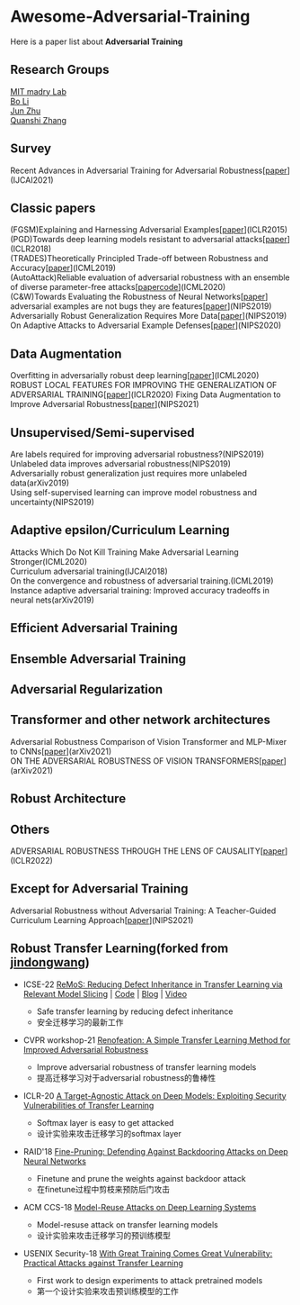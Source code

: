 # Awesome-Adversarial-Training
Here is a paper list about **Adversarial Training**
## Research Groups
[MIT madry Lab](http://madry-lab.ml/)    
[Bo Li](https://aisecure.github.io/)    
[Jun Zhu](https://ml.cs.tsinghua.edu.cn/~jun/index.shtml)    
[Quanshi Zhang](http://qszhang.com/)

## Survey
Recent Advances in Adversarial Training for Adversarial Robustness[[paper](https://www.ijcai.org/proceedings/2021/0591.pdf)](IJCAI2021)  

## Classic papers
    
(FGSM)Explaining and Harnessing Adversarial Examples[[paper](https://arxiv.org/abs/1412.6572)](ICLR2015)    
(PGD)Towards deep learning models resistant to adversarial attacks[[paper](https://arxiv.org/pdf/1706.06083.pdf)](ICLR2018)    
(TRADES)Theoretically Principled Trade-off between Robustness and Accuracy[[paper](https://arxiv.org/pdf/1901.08573.pdf)](ICML2019)    
(AutoAttack)Reliable evaluation of adversarial robustness with an ensemble of diverse parameter-free attacks[[paper](https://arxiv.org/abs/2003.01690)[code](https://github.com/fra31/auto-attack)](ICML2020)        
(C&W)Towards Evaluating the Robustness of Neural Networks[[paper](https://arxiv.org/pdf/1608.04644.pdf)]    
adversarial examples are not bugs they are features[[paper](https://arxiv.org/abs/1905.02175)](NIPS2019)    
Adversarially Robust Generalization Requires More Data[[paper](https://proceedings.neurips.cc/paper/2018/file/f708f064faaf32a43e4d3c784e6af9ea-Paper.pdf)](NIPS2019)    
On Adaptive Attacks to Adversarial Example Defenses[[paper](https://arxiv.org/pdf/2002.08347.pdf)](NIPS2020)    

## Data Augmentation
Overfitting in adversarially robust deep learning[[paper](https://arxiv.org/pdf/2002.11569.pdf)](ICML2020)    
ROBUST LOCAL FEATURES FOR IMPROVING THE GENERALIZATION OF ADVERSARIAL TRAINING[[paper](https://arxiv.org/pdf/1909.10147.pdf)](ICLR2020)
Fixing Data Augmentation to Improve Adversarial Robustness[[paper](https://arxiv.org/pdf/2103.01946.pdf)](NIPS2021)
## Unsupervised/Semi-supervised
Are labels required for improving adversarial robustness?(NIPS2019)    
Unlabeled data improves adversarial robustness(NIPS2019)    
Adversarially robust generalization just requires more unlabeled data(arXiv2019)    
Using self-supervised learning can improve model robustness and uncertainty(NIPS2019)
## Adaptive epsilon/Curriculum Learning
Attacks Which Do Not Kill Training Make Adversarial Learning Stronger(ICML2020)   
Curriculum adversarial training(IJCAI2018)   
On the convergence and robustness of adversarial training.(ICML2019)  
Instance adaptive adversarial training: Improved accuracy tradeoffs in neural nets(arXiv2019)    

## Efficient Adversarial Training
## Ensemble Adversarial Training
## Adversarial Regularization
## Transformer and other network architectures
Adversarial Robustness Comparison of Vision Transformer and MLP-Mixer to CNNs[[paper](https://arxiv.org/pdf/2110.02797.pdf)](arXiv2021)         
ON THE ADVERSARIAL ROBUSTNESS OF VISION TRANSFORMERS[[paper](https://arxiv.org/pdf/2103.15670.pdf)](arXiv2021)     
## Robust Architecture
## Others
ADVERSARIAL ROBUSTNESS THROUGH THE LENS OF CAUSALITY[[paper](https://openreview.net/pdf?id=cZAi1yWpiXQ)](ICLR2022)
## Except for Adversarial Training
Adversarial Robustness without Adversarial Training: A Teacher-Guided Curriculum Learning Approach[[paper](https://openreview.net/forum?id=MqCzSKCQ1QB)](NIPS2021)
## Robust Transfer Learning(forked from [jindongwang](https://github.com/jindongwang/transferlearning))
- ICSE-22 [ReMoS: Reducing Defect Inheritance in Transfer Learning via Relevant Model Slicing](https://link.zhihu.com/?target=https%3A//jd92.wang/assets/files/icse22-remos.pdf) | [Code](https://github.com/ziqi-zhang/ReMoS_artifact) | [Blog](https://zhuanlan.zhihu.com/p/446453487) | [Video](https://www.bilibili.com/video/BV1mi4y1C7bP)
  - Safe transfer learning by reducing defect inheritance
  - 安全迁移学习的最新工作

- CVPR workshop-21 [Renofeation: A Simple Transfer Learning Method for Improved Adversarial Robustness](https://openaccess.thecvf.com/content/CVPR2021W/TCV/html/Chin_Renofeation_A_Simple_Transfer_Learning_Method_for_Improved_Adversarial_Robustness_CVPRW_2021_paper.html)
  - Improve adversarial robustness of transfer learning models
  - 提高迁移学习对于adversarial robustness的鲁棒性

- ICLR-20 [A Target-Agnostic Attack on Deep Models: Exploiting Security Vulnerabilities of Transfer Learning](https://openreview.net/forum?id=BylVcTNtDS)
  - Softmax layer is easy to get attacked
  - 设计实验来攻击迁移学习的softmax layer

- RAID'18 [Fine-Pruning: Defending Against Backdooring Attacks on Deep Neural Networks](https://link.springer.com/chapter/10.1007/978-3-030-00470-5_13)
  - Finetune and prune the weights against backdoor attack
  - 在finetune过程中剪枝来预防后门攻击

- ACM CCS-18 [Model-Reuse Attacks on Deep Learning Systems](https://dl.acm.org/doi/10.1145/3243734.3243757)
  - Model-resuse attack on transfer learning models
  - 设计实验来攻击迁移学习的预训练模型

- USENIX Security-18 [With Great Training Comes Great Vulnerability: Practical Attacks against Transfer Learning](https://www.usenix.org/system/files/conference/usenixsecurity18/sec18-wang.pdf)
  - First work to design experiments to attack pretrained models
  - 第一个设计实验来攻击预训练模型的工作
